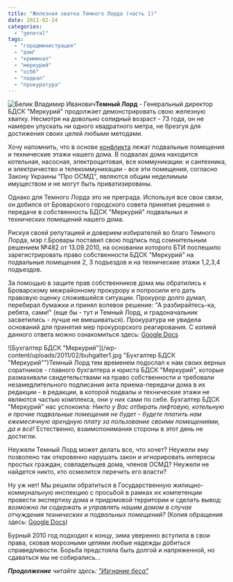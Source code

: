 ```yaml
---
title: "Железная хватка Темного Лорда (часть 1)"
date: 2011-02-24
categories: 
  - "general"
tags: 
  - "горадминистрация"
  - "дом"
  - "криминал"
  - "меркурий"
  - "осбб"
  - "подвал"
  - "прокуратура"
---
```


![Белик Владимир Иванович](http://shevchenko4a.brovary.org/wp-content/uploads/2011/02/Belik-Vladimir-Ivanovich.jpg "Белик Владимир Иванович")**Темный Лорд** - Генеральный директор БДСК "Меркурий" продолжает демонстрировать свою железную хватку. Несмотря на довольно солидный возраст - 73 года, он не намерен упускать ни одного квадратного метра, не брезгуя для достижения своих целей любыми методами.

Хочу напомнить, что в основе [конфликта](http://shevchenko4a.brovary.org/o-nechelovecheskoy-jadnosti/) лежат подвальные помещения и технические этажи нашего дома. В подвалах дома находится котельная, насосная, электрощитовая, все коммуникации: и сантехника, и электричество и телекоммуникации - все эти помещения, согласно Закону Украины "Про ОСМД", являются общим неделимым имуществом и не могут быть приватизированы.

Однако для Темного Лорда это не преграда. Используя все свои связи, он добился от Броварского городского совета принятия решения о передаче в собственность БДСК "Меркурий" подвальных <!--more-->и технических помещений нашего дома.

Рискуя своей репутацией и доверием избирателей во благо Темного Лорда, мэр г.Бровары поставил свою подпись под сомнительным решением №482 от 13.09.2010, на основании которого БТИ поспешило зарегистрировать право собственности БДСК "Меркурий" на подвальные помещения 2, 3 подъездов и на технические этажи 1,2,3,4 подъездов.

<script type="text/javascript">$(document).ready(function() { $("#containerJeleznayaHvatka").pwi({ username: 'shevchenko4a.org.ua', mode: 'album', album: 'SvidotstvoPravoVlasnosti', thumbSize: 144, showAlbumDescription: false, maxResults:150, authKey:'Gv1sRgCNjJ9raoufndbw', showPhotoDate: false }); }); </script>

 За помощью в защите прав собственников дома мы обратились к Броварскому межрайонному прокурору и попросили его дать правовую оценку сложившейся ситуации. Прокурор долго думал, перебирал бумажки и принял волевое решение: "А разбирайтесь-ка, ребята, сами!" (еще бы - тут и Темный Лорд, и градоначальник засветились - лучше не вмешиваться). Прокуратура не увидела оснований для принятия мер прокурорского реагирования. С копией данного ответа можно ознакомиться здесь: [Google Docs](https://docs.google.com/viewer?a=v&pid=explorer&chrome=true&srcid=0BxE2NQlPHqm_YWU5MjMxNTEtMjhhYi00MThmLWE5OWQtNDI5MDBjODRmZTgy&hl=en_GB&authkey=COKa1-oH)

![Бухгалтер БДСК "Меркурий"](/wp-content/uploads/2011/02/buhgalter1.jpg "Бухгалтер БДСК "Меркурий"")Темный Лорд тем временем подослал к нам своих верных соратников - главного бухгалтера и юриста БДСК "Меркурий", которые размахивали свидетельствами на право собственности и требовали незамедлительного подписания акта приема-передачи дома в их редакции - в редакции, в которой подвалы и технические этажи не являются частью комплекса, они у них сами по себе. Бухгалтер БДСК "Меркурий" нас успокоила: _Никто у Вас отбирать лифтовую, котельную и прочие подвальные помещения не будет - будете платить нам ежемесячную арендную плату за пользование своими помещениями, да и всё!_ Естественно, взаимопонимания стороны в этот день не достигли.

Неужели Темный Лорд может делать все, что хочет? Неужели ему позволено так откровенно нарушать закон и игнорировать интересы простых граждан, совладельцев дома, членов ОСМД? Неужели не найдется никто, кто осмелится перечить его власти?

Ну уж нет! Мы решили обратиться в Государственную жилищно-коммунальную инспекцию с просьбой в рамках их компетенции провести экспертизу дома и придомовой территории и сделать вывод: _возможно ли содержать и управлять нашим домом в случае отчуждения технических и подвальных помещений?_ (Копия обращения здесь: [Google Docs](https://docs.google.com/viewer?a=v&pid=explorer&chrome=true&srcid=0BxE2NQlPHqm_Mzk1MGY4NjctM2M1ZS00OWEzLWE0YWItMTFiMGE5MzkzMWI3&hl=en_GB&authkey=CKKv8LME))

Бурный 2010 год подходил к концу, зима уверенно вступила в свои права, сковав морозными цепями любые надежды добиться справедливости. Борьба предстояла быть долгой и напряженной, но сдаваться мы не собирались...

_**Продолжение** читайте здесь: ["Изгнание беса"](http://shevchenko4a.brovary.org/izgnaniye-besa/)_
